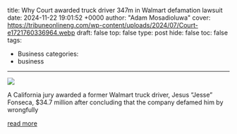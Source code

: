 title: Why Court awarded truck driver 347m in Walmart defamation lawsuit
date: 2024-11-22 19:01:52 +0000
author: "Adam Mosadioluwa"
cover: https://tribuneonlineng.com/wp-content/uploads/2024/07/Court-e1721760336964.webp
draft: false
top: false
type: post
hide: false
toc: false
tags:
  - Business
categories:
  - business
---

![](https://tribuneonlineng.com/wp-content/uploads/2024/07/Court-e1721760336964.webp)

A California jury awarded a former Walmart truck driver, Jesus “Jesse” Fonseca, $34.7 million after concluding that the company defamed him by wrongfully

[read more](https://tribuneonlineng.com/why-court-awarded-truck-driver-34-7m-in-walmart-defamation-lawsuit/)
